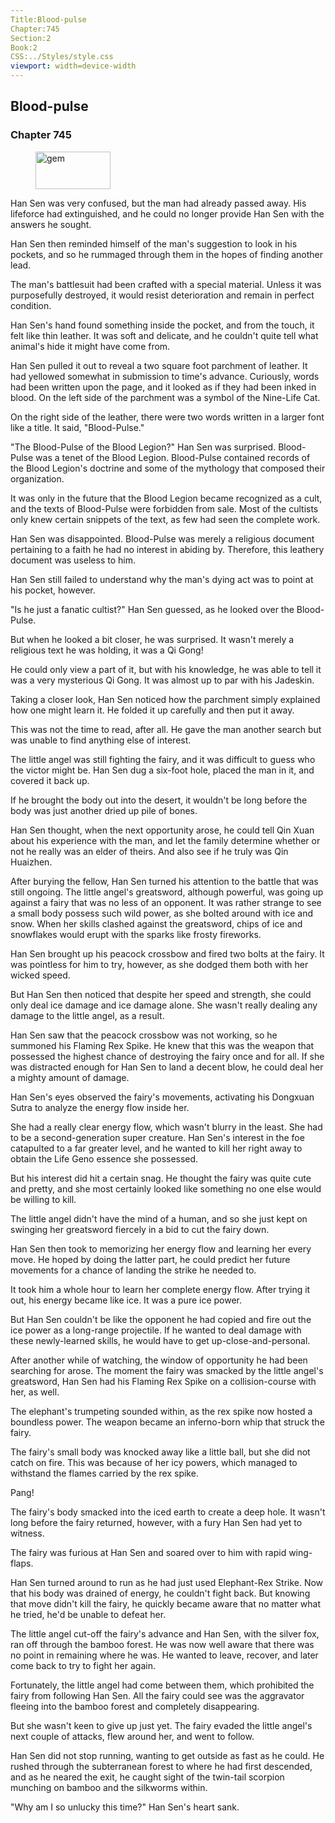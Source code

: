 ```yaml
---
Title:Blood-pulse 
Chapter:745 
Section:2 
Book:2 
CSS:../Styles/style.css 
viewport: width=device-width
---
```

  
## Blood-pulse
### Chapter 745
  
<figure>
	<img src="../Images/gem.gif" alt="gem" id="gem" width="120" height="60" />
</figure>
  

  
Han Sen was very confused, but the man had already passed away. His lifeforce had extinguished, and he could no longer provide Han Sen with the answers he sought.

Han Sen then reminded himself of the man's suggestion to look in his pockets, and so he rummaged through them in the hopes of finding another lead.

The man's battlesuit had been crafted with a special material. Unless it was purposefully destroyed, it would resist deterioration and remain in perfect condition.

Han Sen's hand found something inside the pocket, and from the touch, it felt like thin leather. It was soft and delicate, and he couldn't quite tell what animal's hide it might have come from.

Han Sen pulled it out to reveal a two square foot parchment of leather. It had yellowed somewhat in submission to time's advance. Curiously, words had been written upon the page, and it looked as if they had been inked in blood. On the left side of the parchment was a symbol of the Nine-Life Cat.

On the right side of the leather, there were two words written in a larger font like a title. It said, "Blood-Pulse."

"The Blood-Pulse of the Blood Legion?" Han Sen was surprised. Blood-Pulse was a tenet of the Blood Legion. Blood-Pulse contained records of the Blood Legion's doctrine and some of the mythology that composed their organization.

It was only in the future that the Blood Legion became recognized as a cult, and the texts of Blood-Pulse were forbidden from sale. Most of the cultists only knew certain snippets of the text, as few had seen the complete work.

Han Sen was disappointed. Blood-Pulse was merely a religious document pertaining to a faith he had no interest in abiding by. Therefore, this leathery document was useless to him.

Han Sen still failed to understand why the man's dying act was to point at his pocket, however.

"Is he just a fanatic cultist?" Han Sen guessed, as he looked over the Blood-Pulse.

But when he looked a bit closer, he was surprised. It wasn't merely a religious text he was holding, it was a Qi Gong!

He could only view a part of it, but with his knowledge, he was able to tell it was a very mysterious Qi Gong. It was almost up to par with his Jadeskin.

Taking a closer look, Han Sen noticed how the parchment simply explained how one might learn it. He folded it up carefully and then put it away.

This was not the time to read, after all. He gave the man another search but was unable to find anything else of interest.

The little angel was still fighting the fairy, and it was difficult to guess who the victor might be. Han Sen dug a six-foot hole, placed the man in it, and covered it back up.

If he brought the body out into the desert, it wouldn't be long before the body was just another dried up pile of bones.

Han Sen thought, when the next opportunity arose, he could tell Qin Xuan about his experience with the man, and let the family determine whether or not he really was an elder of theirs. And also see if he truly was Qin Huaizhen.

After burying the fellow, Han Sen turned his attention to the battle that was still ongoing. The little angel's greatsword, although powerful, was going up against a fairy that was no less of an opponent. It was rather strange to see a small body possess such wild power, as she bolted around with ice and snow. When her skills clashed against the greatsword, chips of ice and snowflakes would erupt with the sparks like frosty fireworks.

Han Sen brought up his peacock crossbow and fired two bolts at the fairy. It was pointless for him to try, however, as she dodged them both with her wicked speed.

But Han Sen then noticed that despite her speed and strength, she could only deal ice damage and ice damage alone. She wasn't really dealing any damage to the little angel, as a result.

Han Sen saw that the peacock crossbow was not working, so he summoned his Flaming Rex Spike. He knew that this was the weapon that possessed the highest chance of destroying the fairy once and for all. If she was distracted enough for Han Sen to land a decent blow, he could deal her a mighty amount of damage.

Han Sen's eyes observed the fairy's movements, activating his Dongxuan Sutra to analyze the energy flow inside her.

She had a really clear energy flow, which wasn't blurry in the least. She had to be a second-generation super creature. Han Sen's interest in the foe catapulted to a far greater level, and he wanted to kill her right away to obtain the Life Geno essence she possessed.

But his interest did hit a certain snag. He thought the fairy was quite cute and pretty, and she most certainly looked like something no one else would be willing to kill.

The little angel didn't have the mind of a human, and so she just kept on swinging her greatsword fiercely in a bid to cut the fairy down.

Han Sen then took to memorizing her energy flow and learning her every move. He hoped by doing the latter part, he could predict her future movements for a chance of landing the strike he needed to.

It took him a whole hour to learn her complete energy flow. After trying it out, his energy became like ice. It was a pure ice power.

But Han Sen couldn't be like the opponent he had copied and fire out the ice power as a long-range projectile. If he wanted to deal damage with these newly-learned skills, he would have to get up-close-and-personal.

After another while of watching, the window of opportunity he had been searching for arose. The moment the fairy was smacked by the little angel's greatsword, Han Sen had his Flaming Rex Spike on a collision-course with her, as well.

The elephant's trumpeting sounded within, as the rex spike now hosted a boundless power. The weapon became an inferno-born whip that struck the fairy.

The fairy's small body was knocked away like a little ball, but she did not catch on fire. This was because of her icy powers, which managed to withstand the flames carried by the rex spike.

Pang!

The fairy's body smacked into the iced earth to create a deep hole. It wasn't long before the fairy returned, however, with a fury Han Sen had yet to witness.

The fairy was furious at Han Sen and soared over to him with rapid wing-flaps.

Han Sen turned around to run as he had just used Elephant-Rex Strike. Now that his body was drained of energy, he couldn't fight back. But knowing that move didn't kill the fairy, he quickly became aware that no matter what he tried, he'd be unable to defeat her.

The little angel cut-off the fairy's advance and Han Sen, with the silver fox, ran off through the bamboo forest. He was now well aware that there was no point in remaining where he was. He wanted to leave, recover, and later come back to try to fight her again.

Fortunately, the little angel had come between them, which prohibited the fairy from following Han Sen. All the fairy could see was the aggravator fleeing into the bamboo forest and completely disappearing.

But she wasn't keen to give up just yet. The fairy evaded the little angel's next couple of attacks, flew around her, and went to follow.

Han Sen did not stop running, wanting to get outside as fast as he could. He rushed through the subterranean forest to where he had first descended, and as he neared the exit, he caught sight of the twin-tail scorpion munching on bamboo and the silkworms within.

"Why am I so unlucky this time?" Han Sen's heart sank.